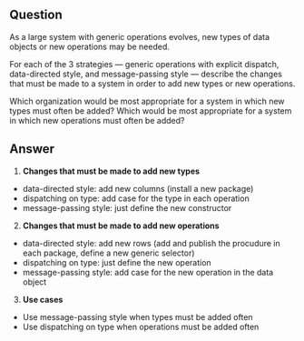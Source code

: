 ## Question

As a large system with generic operations evolves, new types of data objects or new operations may be needed.

For each of the 3 strategies — generic operations with explicit dispatch, data-directed style, and message-passing style — describe the changes that must be made to a system in order to add new types or new operations.

Which organization would be most appropriate for a system in which new types must often be added? Which would be most appropriate for a system in which new operations must often be added?

## Answer
1. **Changes that must be made to add new types**
- data-directed style: add new columns (install a new package)
- dispatching on type: add case for the type in each operation
- message-passing style: just define the new constructor

2. **Changes that must be made to add new operations**
- data-directed style: add new rows (add and publish the procudure in each package, define a new generic selector)
- dispatching on type: just define the new operation
- message-passing style: add case for the new operation in the data object

3. **Use cases**
- Use message-passing style when types must be added often
- Use dispatching on type when operations must be added often